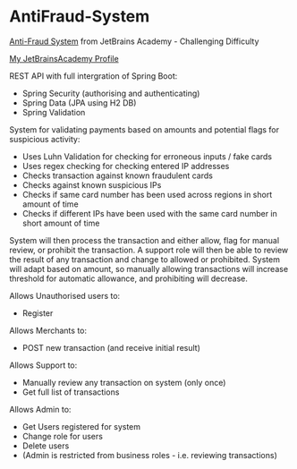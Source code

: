 # AntiFraud-System

[Anti-Fraud System](https://hyperskill.org/projects/232) from JetBrains Academy - Challenging Difficulty

[My JetBrainsAcademy Profile](https://hyperskill.org/profile/204045764)

REST API with full intergration of Spring Boot:
- Spring Security (authorising and authenticating) 
- Spring Data (JPA using H2 DB)
- Spring Validation

System for validating payments based on amounts and potential flags for suspicious activity:
- Uses Luhn Validation for checking for erroneous inputs / fake cards
- Uses regex checking for checking entered IP addresses
- Checks transaction against known fraudulent cards
- Checks against known suspicious IPs
- Checks if same card number has been used across regions in short amount of time
- Checks if different IPs have been used with the same card number in short amount of time

System will then process the transaction and either allow, flag for manual review, or prohibit the transaction.
A support role will then be able to review the result of any transaction and change to allowed or prohibited.
System will adapt based on amount, so manually allowing transactions will increase threshold for automatic allowance, and prohibiting will decrease.

Allows Unauthorised users to:
- Register

Allows Merchants to:
- POST new transaction (and receive initial result)

Allows Support to:
- Manually review any transaction on system (only once)
- Get full list of transactions

Allows Admin to:
- Get Users registered for system
- Change role for users
- Delete users
- (Admin is restricted from business roles - i.e. reviewing transactions)
